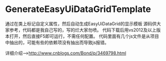 GenerateEasyUiDataGridTemplate
==============================

通过在类上标记自定义属性，然后自动生成EasyUiDataGrid的显示模板
源码供大家参考，代码都是我自己写的，写的烂大家勿喷。
代码下载后用vs2012及以上版本打开，然后直接F5即可运行，不需任何配置。
代码里面有几个js文件是从项目中抽出的，可能有些的依赖项没有抽出而导致js报错。

详细介绍-->http://www.cnblogs.com/Bond/p/3469798.html
